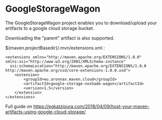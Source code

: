 # GoogleStorageWagon

The GoogleStorageWagon project enables you to download/upload your artifacts to a google cloud storage bucket.

Downloading the "parent" artifact is also supported. 

${maven.projectBasedir}/.mvn/extensions.xml :
```
<extensions xmlns="http://maven.apache.org/EXTENSIONS/1.0.0" xmlns:xsi="http://www.w3.org/2001/XMLSchema-instance"
  xsi:schemaLocation="http://maven.apache.org/EXTENSIONS/1.0.0 http://maven.apache.org/xsd/core-extensions-1.0.0.xsd">
    <extension>
        <groupId>eu.aronnax.maven.cloud</groupId>
        <artifactId>google-storage-noshade-wagon</artifactId>
        <version>1.5</version>
    </extension>
</extensions>
```


Full guide on https://egkatzioura.com/2018/04/09/host-your-maven-artifacts-using-google-cloud-storage/
